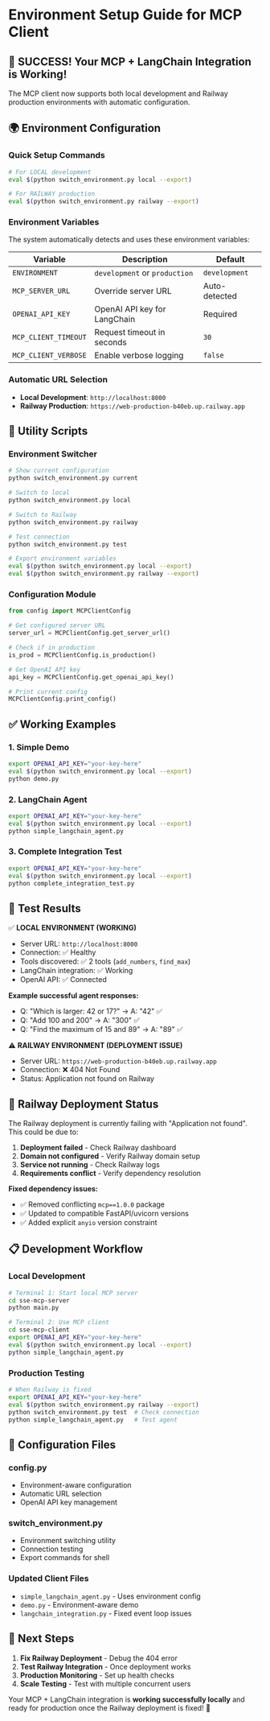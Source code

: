 # Environment Setup Guide for MCP Client

## 🎉 **SUCCESS! Your MCP + LangChain Integration is Working!**

The MCP client now supports both local development and Railway production environments with automatic configuration.

## 🌍 **Environment Configuration**

### **Quick Setup Commands**

```bash
# For LOCAL development
eval $(python switch_environment.py local --export)

# For RAILWAY production
eval $(python switch_environment.py railway --export)

```

### **Environment Variables**

The system automatically detects and uses these environment variables:

| Variable | Description | Default |
|----------|-------------|---------|
| `ENVIRONMENT` | `development` or `production` | `development` |
| `MCP_SERVER_URL` | Override server URL | Auto-detected |
| `OPENAI_API_KEY` | OpenAI API key for LangChain | Required |
| `MCP_CLIENT_TIMEOUT` | Request timeout in seconds | `30` |
| `MCP_CLIENT_VERBOSE` | Enable verbose logging | `false` |

### **Automatic URL Selection**

- **Local Development**: `http://localhost:8000`
- **Railway Production**: `https://web-production-b40eb.up.railway.app`

## 🧰 **Utility Scripts**

### **Environment Switcher**
```bash
# Show current configuration
python switch_environment.py current

# Switch to local
python switch_environment.py local

# Switch to Railway  
python switch_environment.py railway

# Test connection
python switch_environment.py test

# Export environment variables
eval $(python switch_environment.py local --export)
eval $(python switch_environment.py railway --export)
```

### **Configuration Module**
```python
from config import MCPClientConfig

# Get configured server URL
server_url = MCPClientConfig.get_server_url()

# Check if in production
is_prod = MCPClientConfig.is_production()

# Get OpenAI API key
api_key = MCPClientConfig.get_openai_api_key()

# Print current config
MCPClientConfig.print_config()
```

## ✅ **Working Examples**

### **1. Simple Demo**
```bash
export OPENAI_API_KEY="your-key-here"
eval $(python switch_environment.py local --export)
python demo.py
```

### **2. LangChain Agent**
```bash
export OPENAI_API_KEY="your-key-here"
eval $(python switch_environment.py local --export)
python simple_langchain_agent.py
```

### **3. Complete Integration Test**
```bash
export OPENAI_API_KEY="your-key-here"
eval $(python switch_environment.py local --export)
python complete_integration_test.py
```

## 🚀 **Test Results**

✅ **LOCAL ENVIRONMENT (WORKING)**
- Server URL: `http://localhost:8000`
- Connection: ✅ Healthy
- Tools discovered: ✅ 2 tools (`add_numbers`, `find_max`)
- LangChain integration: ✅ Working
- OpenAI API: ✅ Connected

**Example successful agent responses:**
- Q: "Which is larger: 42 or 17?" → A: "42" ✅
- Q: "Add 100 and 200" → A: "300" ✅
- Q: "Find the maximum of 15 and 89" → A: "89" ✅

⚠️ **RAILWAY ENVIRONMENT (DEPLOYMENT ISSUE)**
- Server URL: `https://web-production-b40eb.up.railway.app`
- Connection: ❌ 404 Not Found
- Status: Application not found on Railway

## 🐛 **Railway Deployment Status**

The Railway deployment is currently failing with "Application not found". This could be due to:

1. **Deployment failed** - Check Railway dashboard
2. **Domain not configured** - Verify Railway domain setup
3. **Service not running** - Check Railway logs
4. **Requirements conflict** - Verify dependency resolution

**Fixed dependency issues:**
- ✅ Removed conflicting `mcp==1.0.0` package
- ✅ Updated to compatible FastAPI/uvicorn versions
- ✅ Added explicit `anyio` version constraint

## 📋 **Development Workflow**

### **Local Development**
```bash
# Terminal 1: Start local MCP server
cd sse-mcp-server
python main.py

# Terminal 2: Use MCP client
cd sse-mcp-client
export OPENAI_API_KEY="your-key-here"
eval $(python switch_environment.py local --export)
python simple_langchain_agent.py
```

### **Production Testing**
```bash
# When Railway is fixed
export OPENAI_API_KEY="your-key-here"
eval $(python switch_environment.py railway --export)
python switch_environment.py test  # Check connection
python simple_langchain_agent.py   # Test agent
```

## 🔧 **Configuration Files**

### **config.py**
- Environment-aware configuration
- Automatic URL selection
- OpenAI API key management

### **switch_environment.py**
- Environment switching utility
- Connection testing
- Export commands for shell

### **Updated Client Files**
- `simple_langchain_agent.py` - Uses environment config
- `demo.py` - Environment-aware demo
- `langchain_integration.py` - Fixed event loop issues

## 🎯 **Next Steps**

1. **Fix Railway Deployment** - Debug the 404 error
2. **Test Railway Integration** - Once deployment works
3. **Production Monitoring** - Set up health checks
4. **Scale Testing** - Test with multiple concurrent users

Your MCP + LangChain integration is **working successfully locally** and ready for production once the Railway deployment is fixed! 🎉

